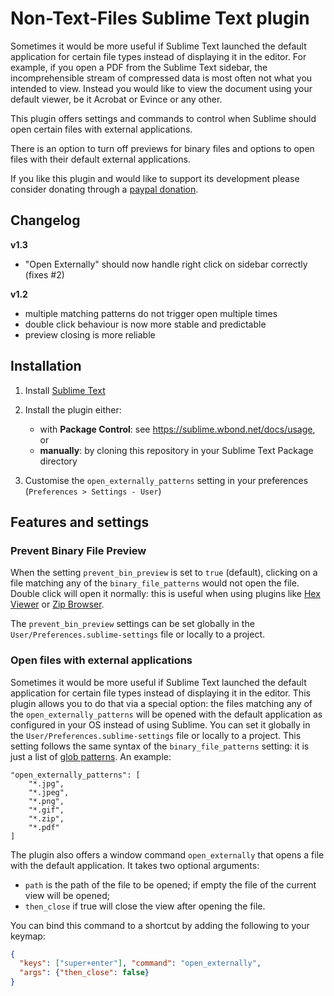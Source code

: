 # Non-Text-Files Sublime Text plugin

Sometimes it would be more useful if Sublime Text launched the default application for certain file types instead of displaying it in the editor.
For example, if you open a PDF from the Sublime Text sidebar, the incomprehensible stream of compressed data is most often not what you intended to view. Instead you would like to view the document using your default viewer, be it Acrobat or Evince or any other.

This plugin offers settings and commands to control when Sublime should open certain files with external applications.

There is an option to turn off previews for binary files and options to open files with their default external applications.

If you like this plugin and would like to support its development please consider donating through a [paypal donation][paypal].

## Changelog

**v1.3**

+ "Open Externally" should now handle right click on sidebar correctly (fixes #2)

**v1.2**

+ multiple matching patterns do not trigger open multiple times
+ double click behaviour is now more stable and predictable
+ preview closing is more reliable


## Installation

 1. Install [Sublime Text](http://www.sublimetext.com/)

 2. Install the plugin either:
    - with **Package Control**: see <https://sublime.wbond.net/docs/usage>, or
    - **manually**: by cloning this repository in your Sublime Text Package directory

 3. Customise the `open_externally_patterns` setting in your preferences
    (`Preferences > Settings - User`)

## Features and settings

### Prevent Binary File Preview

When the setting `prevent_bin_preview` is set to `true` (default), clicking on a file matching any of the `binary_file_patterns` would not open the file.
Double click will open it normally: this is useful when using plugins like [Hex​Viewer] or [Zip Browser].

The `prevent_bin_preview` settings can be set globally in the `User/Preferences.sublime-settings` file or locally to a project.

### Open files with external applications

Sometimes it would be more useful if Sublime Text launched the default application for certain file types instead of displaying it in the editor.
This plugin allows you to do that via a special option: the files matching any of the `open_externally_patterns` will be opened with the default application as configured in your OS instead of using Sublime. You can set it globally in the `User/Preferences.sublime-settings` file or locally to a project.
This setting follows the same syntax of the `binary_file_patterns` setting: it is just a list of [glob patterns](https://en.wikipedia.org/wiki/Glob_%28programming%29). An example:

    "open_externally_patterns": [
        "*.jpg",
        "*.jpeg",
        "*.png",
        "*.gif",
        "*.zip",
        "*.pdf"
    ]

The plugin also offers a window command `open_externally` that opens a file with the default application. It takes two optional arguments:

 - `path` is the path of the file to be opened; if empty the file of the current view will be opened;
 - `then_close` if true will close the view after opening the file.

You can bind this command to a shortcut by adding the following to your keymap:

```json
{
  "keys": ["super+enter"], "command": "open_externally",
  "args": {"then_close": false}
}
```




[Hex​Viewer]:   <https://sublime.wbond.net/packages/HexViewer> 
[Zip Browser]: <https://sublime.wbond.net/packages/Zip%20Browser> 

[paypal]: <https://www.paypal.com/cgi-bin/webscr?cmd=_s-xclick&hosted_button_id=JFWLSUZYXUHAQ>
